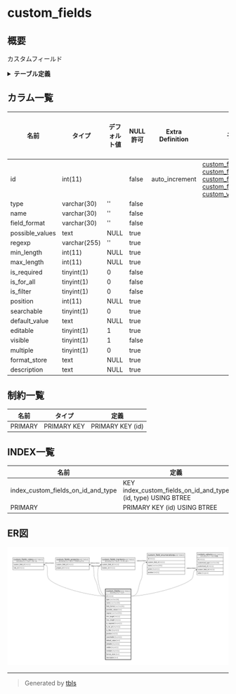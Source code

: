# custom_fields

## 概要

カスタムフィールド

<details>
<summary><strong>テーブル定義</strong></summary>

```sql
CREATE TABLE `custom_fields` (
  `id` int(11) NOT NULL AUTO_INCREMENT,
  `type` varchar(30) NOT NULL DEFAULT '',
  `name` varchar(30) NOT NULL DEFAULT '',
  `field_format` varchar(30) NOT NULL DEFAULT '',
  `possible_values` text DEFAULT NULL,
  `regexp` varchar(255) DEFAULT '',
  `min_length` int(11) DEFAULT NULL,
  `max_length` int(11) DEFAULT NULL,
  `is_required` tinyint(1) NOT NULL DEFAULT 0,
  `is_for_all` tinyint(1) NOT NULL DEFAULT 0,
  `is_filter` tinyint(1) NOT NULL DEFAULT 0,
  `position` int(11) DEFAULT NULL,
  `searchable` tinyint(1) DEFAULT 0,
  `default_value` text DEFAULT NULL,
  `editable` tinyint(1) DEFAULT 1,
  `visible` tinyint(1) NOT NULL DEFAULT 1,
  `multiple` tinyint(1) DEFAULT 0,
  `format_store` text DEFAULT NULL,
  `description` text DEFAULT NULL,
  PRIMARY KEY (`id`),
  KEY `index_custom_fields_on_id_and_type` (`id`,`type`)
) ENGINE=InnoDB DEFAULT CHARSET=utf8mb4
```

</details>

## カラム一覧

| 名前              | タイプ          | デフォルト値       | NULL許可   | Extra Definition | 子テーブル                                                                                                                                                                                                                                             | 親テーブル      | コメント     |
| --------------- | ------------ | ------------ | -------- | ---------------- | ------------------------------------------------------------------------------------------------------------------------------------------------------------------------------------------------------------------------------------------------- | ---------- | -------- |
| id              | int(11)      |              | false    | auto_increment   | [custom_fields_roles](custom_fields_roles.md) [custom_fields_projects](custom_fields_projects.md) [custom_fields_trackers](custom_fields_trackers.md) [custom_field_enumerations](custom_field_enumerations.md) [custom_values](custom_values.md) |            |          |
| type            | varchar(30)  | ''           | false    |                  |                                                                                                                                                                                                                                                   |            |          |
| name            | varchar(30)  | ''           | false    |                  |                                                                                                                                                                                                                                                   |            |          |
| field_format    | varchar(30)  | ''           | false    |                  |                                                                                                                                                                                                                                                   |            |          |
| possible_values | text         | NULL         | true     |                  |                                                                                                                                                                                                                                                   |            |          |
| regexp          | varchar(255) | ''           | true     |                  |                                                                                                                                                                                                                                                   |            |          |
| min_length      | int(11)      | NULL         | true     |                  |                                                                                                                                                                                                                                                   |            |          |
| max_length      | int(11)      | NULL         | true     |                  |                                                                                                                                                                                                                                                   |            |          |
| is_required     | tinyint(1)   | 0            | false    |                  |                                                                                                                                                                                                                                                   |            |          |
| is_for_all      | tinyint(1)   | 0            | false    |                  |                                                                                                                                                                                                                                                   |            |          |
| is_filter       | tinyint(1)   | 0            | false    |                  |                                                                                                                                                                                                                                                   |            |          |
| position        | int(11)      | NULL         | true     |                  |                                                                                                                                                                                                                                                   |            |          |
| searchable      | tinyint(1)   | 0            | true     |                  |                                                                                                                                                                                                                                                   |            |          |
| default_value   | text         | NULL         | true     |                  |                                                                                                                                                                                                                                                   |            |          |
| editable        | tinyint(1)   | 1            | true     |                  |                                                                                                                                                                                                                                                   |            |          |
| visible         | tinyint(1)   | 1            | false    |                  |                                                                                                                                                                                                                                                   |            |          |
| multiple        | tinyint(1)   | 0            | true     |                  |                                                                                                                                                                                                                                                   |            |          |
| format_store    | text         | NULL         | true     |                  |                                                                                                                                                                                                                                                   |            |          |
| description     | text         | NULL         | true     |                  |                                                                                                                                                                                                                                                   |            |          |

## 制約一覧

| 名前      | タイプ         | 定義               |
| ------- | ----------- | ---------------- |
| PRIMARY | PRIMARY KEY | PRIMARY KEY (id) |

## INDEX一覧

| 名前                                 | 定義                                                            |
| ---------------------------------- | ------------------------------------------------------------- |
| index_custom_fields_on_id_and_type | KEY index_custom_fields_on_id_and_type (id, type) USING BTREE |
| PRIMARY                            | PRIMARY KEY (id) USING BTREE                                  |

## ER図

![er](custom_fields.svg)

---

> Generated by [tbls](https://github.com/k1LoW/tbls)
